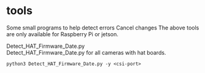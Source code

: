 # tools
Some small programs to help detect errors
Cancel changes
The above tools are only available for Raspberry Pi or jetson.  
  
  
Detect_HAT_Firmware_Date.py  
Detect_HAT_Firmware_Date.py for all cameras with hat boards.  
```
python3 Detect_HAT_Firmware_Date.py -y <csi-port>
```
